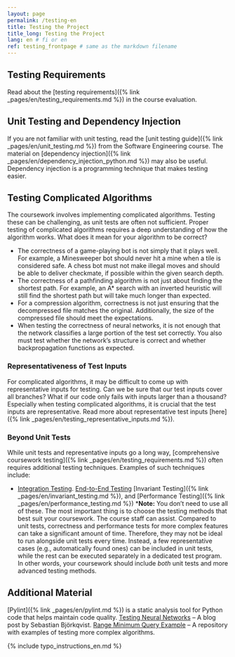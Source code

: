 ```yaml
---
layout: page
permalink: /testing-en
title: Testing the Project
title_long: Testing the Project
lang: en # fi or en
ref: testing_frontpage # same as the markdown filename
---
```

## Testing Requirements
Read about the [testing requirements]({% link _pages/en/testing_requirements.md %}) in the course evaluation.
## Unit Testing and Dependency Injection
If you are not familiar with unit testing, read the [unit testing guide]({% link _pages/en/unit_testing.md %}) from the Software Engineering course. The material on [dependency injection]({% link _pages/en/dependency_injection_python.md %}) may also be useful. Dependency injection is a programming technique that makes testing easier.

## Testing Complicated Algorithms
The coursework involves implementing complicated algorithms. Testing these can be challenging, as unit tests are often not sufficient. Proper testing of complicated algorithms requires a deep understanding of how the algorithm works. What does it mean for your algorithm to be correct?
- The correctness of a game-playing bot is not simply that it plays well. For example, a Minesweeper bot should never hit a mine when a tile is considered safe. A chess bot must not make illegal moves and should be able to deliver checkmate, if possible within the given search depth.
- The correctness of a pathfinding algorithm is not just about finding the shortest path. For example, an A* search with an inverted heuristic will still find the shortest path but will take much longer than expected.
- For a compression algorithm, correctness is not just ensuring that the decompressed file matches the original. Additionally, the size of the compressed file should meet the expectations.
- When testing the correctness of neural networks, it is not enough that the network classifies a large portion of the test set correctly. You also must test whether the network’s structure is correct and whether backpropagation functions as expected.

### Representativeness of Test Inputs
For complicated algorithms, it may be difficult to come up with representative inputs for testing. Can we be sure that our test inputs cover all branches? What if our code only fails with inputs larger than a thousand? Especially when testing complicated algorithms, it is crucial that the test inputs are representative.
Read more about representative test inputs [here]({% link _pages/en/testing_representative_inputs.md %}).

### Beyond Unit Tests
While unit tests and representative inputs go a long way, [comprehensive coursework testing]({% link _pages/en/testing_requirements.md %}) often requires additional testing techniques. Examples of such techniques include:
- [Integration Testing](https://en.wikipedia.org/wiki/Integration_testing).
[End-to-End Testing](https://www.browserstack.com/guide/end-to-end-testing)
[Invariant Testing]({% link _pages/en/invariant_testing.md %}), and
[Performance Testing]({% link _pages/en/performance_testing.md %})
***Note:** You don’t need to use all of these. The most important thing is to choose the testing methods that best suit your coursework. The course staff can assist.
Compared to unit tests, correctness and performance tests for more complex features can take a significant amount of time. Therefore, they may not be ideal to run alongside unit tests every time. Instead, a few representative cases (e.g., automatically found ones) can be included in unit tests, while the rest can be executed separately in a dedicated test program.
In other words, your coursework should include *both* unit tests and more advanced testing methods.

## Additional Material
[Pylint]({% link _pages/en/pylint.md %}) is a static analysis tool for Python code that helps maintain code quality.
[Testing Neural Networks](https://www.sebastianbjorkqvist.com/blog/writing-automated-tests-for-neural-networks/) – A blog post by Sebastian Björkqvist.
[Range Minimum Query Example](https://github.com/TiraLabra/Testing-and-rmq) – A repository with examples of testing more complex algorithms.

{% include typo_instructions_en.md %}
